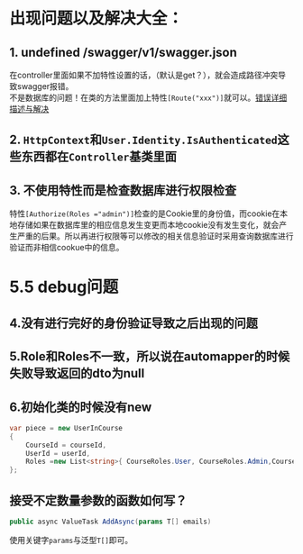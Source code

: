 # 出现问题以及解决大全：
## 1. undefined /swagger/v1/swagger.json
在controller里面如果不加特性设置的话，（默认是get？），就会造成路径冲突导致swagger报错。  
不是数据库的问题！在类的方法里面加上特性`[Route("xxx")]`就可以。[错误详细描述与解决](https://btrehberi.com/swagger-failed-to-load-api-definition-fetch-error-undefined-hatasi-cozumu/)

## 2. `HttpContext`和`User.Identity.IsAuthenticated`这些东西都在`Controller`基类里面
## 3. 不使用特性而是检查数据库进行权限检查
特性`[Authorize(Roles ="admin")]`检查的是Cookie里的身份值，而cookie在本地存储如果在数据库里的相应信息发生变更而本地cookie没有发生变化，就会产生严重的后果。所以再进行权限等可以修改的相关信息验证时采用查询数据库进行验证而非相信cookue中的信息。

# 5.5 debug问题
## 4.没有进行完好的身份验证导致之后出现的问题
## 5.Role和Roles不一致，所以说在automapper的时候失败导致返回的dto为null
## 6.初始化类的时候没有new
```cs
var piece = new UserInCourse
{
    CourseId = courseId,
    UserId = userId,
    Roles =new List<string>{ CourseRoles.User, CourseRoles.Admin,CourseRoles.Owner }
};
```
## 接受不定数量参数的函数如何写？
```cs
public async ValueTask AddAsync(params T[] emails)
```
使用关键字`params`与泛型`T[]`即可。